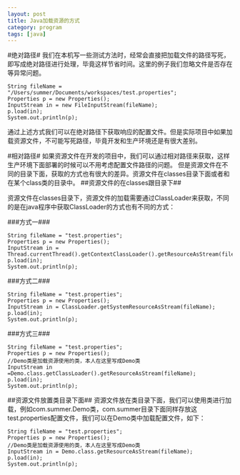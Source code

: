 ```yaml
---
layout: post
title: Java加载资源的方式
category: program  
tags: [java]  
---
```


#绝对路径#
我们在本机写一些测试方法时，经常会直接把加载文件的路径写死，即写成绝对路径进行处理，毕竟这样节省时间。这里的例子我们忽略文件是否存在等异常问题。

```
String fileName = "/Users/summer/Documents/workspaces/test.properties";
Properties p = new Properties();
InputStream in = new FileInputStream(fileName);
p.load(in);
System.out.println(p);
```  
通过上述方式我们可以在绝对路径下获取响应的配置文件。但是实际项目中如果加载资源文件，不可能写死路径，毕竟开发和生产环境还是有很大差别。

#相对路径#
如果资源文件在开发的项目中，我们可以通过相对路径来获取，这样生产环境下面部署的时候可以不用考虑配置文件路径的问题。
但是资源文件在不同的目录下面，获取的方式也有很大的差异。资源文件在classes目录下面或者和在某个class类的目录中。
##资源文件的在classes跟目录下##

资源文件在classes目录下，资源文件的加载需要通过ClassLoader来获取，不同的是在java程序中获取ClassLoader的方式也有不同的方式：

###方式一###

```
String fileName = "test.properties";
Properties p = new Properties();
InputStream in = Thread.currentThread().getContextClassLoader().getResourceAsStream(fileName);
p.load(in);
System.out.println(p);
```  

###方式二###

```
String fileName = "test.properties";
Properties p = new Properties();
InputStream in = ClassLoader.getSystemResourceAsStream(fileName);
p.load(in);
System.out.println(p);
```  

###方式三###

```
String fileName = "test.properties";
Properties p = new Properties();
//Demo类是加载资源使用的类，本人在这里写成Demo类
InputStream in =Demo.class.getClassLoader().getResourceAsStream(fileName);
p.load(in);
System.out.println(p);
```  
##资源文件放置类目录下面##
资源文件放在类目录下面，我们可以使用类进行加载，例如com.summer.Demo类，com.summer目录下面同样存放这test.properties配置文件，我们可以在Demo类中加载配置文件，如下：

```
String fileName = "test.properties";
Properties p = new Properties();
//Demo类是加载资源使用的类，本人在这里写成Demo类
InputStream in = Demo.class.getResourceAsStream(fileName);
p.load(in);
System.out.println(p);
```  